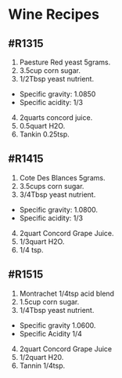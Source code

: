 # Wine Recipes

## \#R1315
1. Paesture Red yeast 5grams.
2. 3.5cup corn sugar.
3. 1/2Tbsp yeast nutrient.
 * Specific gravity: 1.0850
 * Specific acidity: 1/3
4. 2quarts concord juice.
5. 0.5quart H2O.
6. Tankin 0.25tsp.

## \#R1415
1. Cote Des Blances 5grams.
2. 3.5cups corn sugar.
3. 3/4Tbsp yeast nutrient.
 * Specific gravity: 1.0800.
 * Specific acidity: 1/3
4. 2quart Concord Grape Juice.
5. 1/3quart H2O.
6. 1/4 tsp.

## \#R1515
1. Montrachet 1/4tsp acid blend
2. 1.5cup corn sugar.
3. 1/4Tbsp yeast nutrient.
 * Specific gravity 1.0600.
 * Specific Acidity 1/4
4. 2quart Concord Grape Juice
5. 1/2quart H20.
6. Tannin 1/4tsp.
